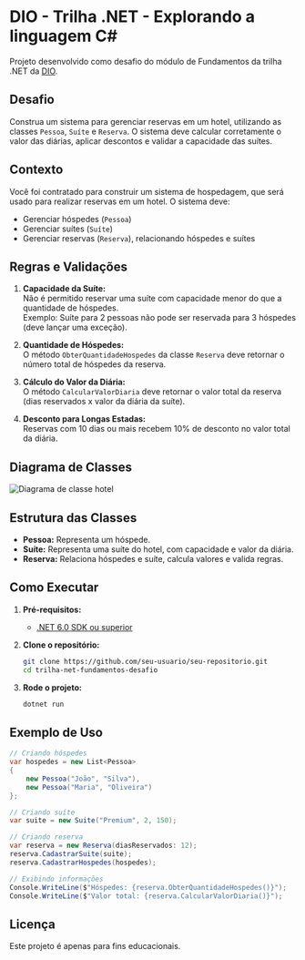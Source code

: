 # DIO - Trilha .NET - Explorando a linguagem C#

Projeto desenvolvido como desafio do módulo de Fundamentos da trilha .NET da [DIO](https://www.dio.me/).

## Desafio

Construa um sistema para gerenciar reservas em um hotel, utilizando as classes `Pessoa`, `Suíte` e `Reserva`. O sistema deve calcular corretamente o valor das diárias, aplicar descontos e validar a capacidade das suítes.

## Contexto

Você foi contratado para construir um sistema de hospedagem, que será usado para realizar reservas em um hotel. O sistema deve:

- Gerenciar hóspedes (`Pessoa`)
- Gerenciar suítes (`Suíte`)
- Gerenciar reservas (`Reserva`), relacionando hóspedes e suítes

## Regras e Validações

1. **Capacidade da Suíte:**  
   Não é permitido reservar uma suíte com capacidade menor do que a quantidade de hóspedes.  
   Exemplo: Suíte para 2 pessoas não pode ser reservada para 3 hóspedes (deve lançar uma exceção).

2. **Quantidade de Hóspedes:**  
   O método `ObterQuantidadeHospedes` da classe `Reserva` deve retornar o número total de hóspedes da reserva.

3. **Cálculo do Valor da Diária:**  
   O método `CalcularValorDiaria` deve retornar o valor total da reserva (dias reservados x valor da diária da suíte).

4. **Desconto para Longas Estadas:**  
   Reservas com 10 dias ou mais recebem 10% de desconto no valor total da diária.

## Diagrama de Classes

![Diagrama de classe hotel](diagrama_classe_hotel.png)

## Estrutura das Classes

- **Pessoa:** Representa um hóspede.
- **Suíte:** Representa uma suíte do hotel, com capacidade e valor da diária.
- **Reserva:** Relaciona hóspedes e suíte, calcula valores e valida regras.

## Como Executar

1. **Pré-requisitos:**  
   - [.NET 6.0 SDK ou superior](https://dotnet.microsoft.com/download)

2. **Clone o repositório:**
   ```bash
   git clone https://github.com/seu-usuario/seu-repositorio.git
   cd trilha-net-fundamentos-desafio
   ```

3. **Rode o projeto:**
   ```bash
   dotnet run
   ```

## Exemplo de Uso

```csharp
// Criando hóspedes
var hospedes = new List<Pessoa>
{
    new Pessoa("João", "Silva"),
    new Pessoa("Maria", "Oliveira")
};

// Criando suíte
var suite = new Suite("Premium", 2, 150);

// Criando reserva
var reserva = new Reserva(diasReservados: 12);
reserva.CadastrarSuite(suite);
reserva.CadastrarHospedes(hospedes);

// Exibindo informações
Console.WriteLine($"Hóspedes: {reserva.ObterQuantidadeHospedes()}");
Console.WriteLine($"Valor total: {reserva.CalcularValorDiaria()}");
```


## Licença

Este projeto é apenas para fins educacionais.
